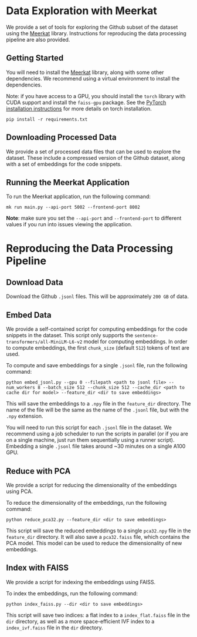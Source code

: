 # Data Exploration with Meerkat

We provide a set of tools for exploring the Github subset of the dataset using the [Meerkat](https://github.com/hazyresearch/meerkat) library. Instructions for reproducing the data processing pipeline are also provided.

## Getting Started
You will need to install the [Meerkat](https://github.com/hazyresearch/meerkat) library, along with some other dependencies. We recommend using a virtual environment to install the dependencies.

Note: if you have access to a GPU, you should install the `torch` library with CUDA support and install the `faiss-gpu` package. See the [PyTorch installation instructions](https://pytorch.org/get-started/locally/) for more details on torch installation.

```
pip install -r requirements.txt
```

## Downloading Processed Data
We provide a set of processed data files that can be used to explore the dataset.
These include a compressed version of the Github dataset, along with a set of embeddings for the code snippets.

## Running the Meerkat Application
To run the Meerkat application, run the following command:
```
mk run main.py --api-port 5002 --frontend-port 8002
```

**Note**: make sure you set the `--api-port` and `--frontend-port` to different values if you run into issues viewing the application.


# Reproducing the Data Processing Pipeline

## Download Data
Download the Github `.jsonl` files. This will be approximately `200 GB` of data.

## Embed Data
We provide a self-contained script for computing embeddings for the code snippets in the dataset. This script only supports the `sentence-transformers/all-MiniLM-L6-v2` model for computing embeddings. In order to compute embeddings,
the first `chunk_size` (default `512`) tokens of text are used.

To compute and save embeddings for a single `.jsonl` file, run the following command:
```
python embed_jsonl.py --gpu 0 --filepath <path to jsonl file> --num_workers 8 --batch_size 512 --chunk_size 512 --cache_dir <path to cache dir for model> --feature_dir <dir to save embeddings>
```
This will save the embeddings to a `.npy` file in the `feature_dir` directory. The name of the file will be the same as the name of the `.jsonl` file, but with the `.npy` extension.

You will need to run this script for each `.jsonl` file in the dataset. We recommend using a job scheduler to run the scripts in parallel (or if you are on a single machine, just run them sequentially using a runner script). Embedding a single `.jsonl` file takes around ~30 minutes on a single A100 GPU.

## Reduce with PCA
We provide a script for reducing the dimensionality of the embeddings using PCA.

To reduce the dimensionality of the embeddings, run the following command:
```
python reduce_pca32.py --feature_dir <dir to save embeddings>
```
This script will save the reduced embeddings to a single `pca32.npy` file in the `feature_dir` directory. It will also save a `pca32.faiss` file, which contains the PCA model. This model can be used to reduce the dimensionality of new embeddings.

## Index with FAISS
We provide a script for indexing the embeddings using FAISS.

To index the embeddings, run the following command:
```
python index_faiss.py --dir <dir to save embeddings>
```
This script will save two indices: a flat index to a `index_flat.faiss` file in the `dir` directory, as well as a more space-efficient IVF index to a `index_ivf.faiss` file in the `dir` directory.
